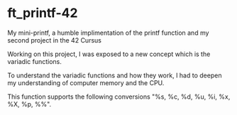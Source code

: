 # ft_printf-42
My mini-printf, a humble implimentation of the printf function and my second project in the 42 Cursus

Working on this project, I was exposed to a new concept which is the variadic functions.

To understand the variadic functions and how they work, I had to deepen my understanding of computer memory and the CPU.

This function supports the following conversions "%s, %c, %d, %u, %i, %x, %X, %p, %%".
